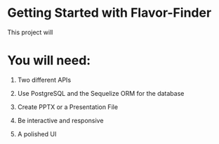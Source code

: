 # Getting Started with Flavor-Finder

This project will 


# You will need:

1. Two different APIs

2. Use PostgreSQL and the Sequelize ORM for the database

3. Create PPTX or a Presentation File

4. Be interactive and responsive

5. A polished UI
